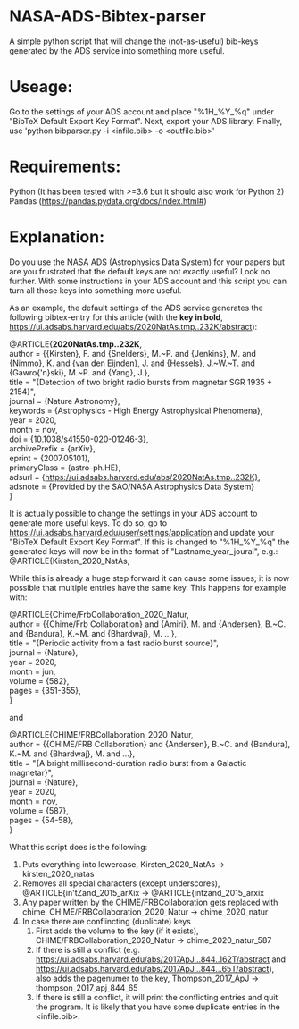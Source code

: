 # NASA-ADS-Bibtex-parser
A simple python script that will change the (not-as-useful) bib-keys generated by the ADS service into something more useful. 

# Useage:  
Go to the settings of your ADS account and place "%1H_%Y_%q" under "BibTeX Default Export Key Format". Next, export your ADS library. Finally, use 'python bibparser.py -i <infile.bib> -o <outfile.bib>'

# Requirements:
Python (It has been tested with >=3.6 but it should also work for Python 2)  
Pandas (https://pandas.pydata.org/docs/index.html#)

# Explanation:

Do you use the NASA ADS (Astrophysics Data System) for your papers but are you frustrated that the default keys are not exactly useful? Look no further. With some instructions in your ADS account and this script you can turn all those keys into something more useful. 

As an example, the default settings of the ADS service generates the following bibtex-entry for this article (with the **key in bold**, https://ui.adsabs.harvard.edu/abs/2020NatAs.tmp..232K/abstract):  
  
@ARTICLE{**2020NatAs.tmp..232K**,  
       author = {{Kirsten}, F. and {Snelders}, M.~P. and {Jenkins}, M. and {Nimmo}, K. and {van den Eijnden}, J. and {Hessels}, J.~W.~T. and {Gawro{\'n}ski}, M.~P. and {Yang}, J.},  
        title = "{Detection of two bright radio bursts from magnetar SGR 1935 + 2154}",  
      journal = {Nature Astronomy},  
     keywords = {Astrophysics - High Energy Astrophysical Phenomena},  
         year = 2020,  
        month = nov,  
          doi = {10.1038/s41550-020-01246-3},  
archivePrefix = {arXiv},  
       eprint = {2007.05101},  
 primaryClass = {astro-ph.HE},  
       adsurl = {https://ui.adsabs.harvard.edu/abs/2020NatAs.tmp..232K},  
      adsnote = {Provided by the SAO/NASA Astrophysics Data System}  
}  


It is actually possible to change the settings in your ADS account to generate more useful keys. To do so, go to https://ui.adsabs.harvard.edu/user/settings/application and update your "BibTeX Default Export Key Format". If this is changed to "%1H_%Y_%q" the generated keys will now be in the format of "Lastname_year_joural", e.g.:  
@ARTICLE{Kirsten_2020_NatAs,

While this is already a huge step forward it can cause some issues; it is now possible that multiple entries have the same key. This happens for example with:  
  
@ARTICLE{Chime/FrbCollaboration_2020_Natur,  
       author = {{Chime/Frb Collaboration} and {Amiri}, M. and {Andersen}, B.~C. and {Bandura}, K.~M. and {Bhardwaj}, M. ...},  
        title = "{Periodic activity from a fast radio burst source}",  
      journal = {Nature},  
         year = 2020,  
        month = jun,  
       volume = {582},  
        pages = {351-355},  
}  

and  

@ARTICLE{CHIME/FRBCollaboration_2020_Natur,  
       author = {{CHIME/FRB Collaboration} and {Andersen}, B.~C. and {Bandura}, K.~M. and {Bhardwaj}, M. and ...},  
        title = "{A bright millisecond-duration radio burst from a Galactic magnetar}",  
      journal = {Nature},  
         year = 2020,  
        month = nov,  
       volume = {587},  
        pages = {54-58},  
}  


What this script does is the following:
1. Puts everything into lowercase, Kirsten_2020_NatAs -> kirsten_2020_natas
1. Removes all special characters (except underscores), @ARTICLE{in'tZand_2015_arXix -> @ARTICLE{intzand_2015_arxix 
1. Any paper written by the CHIME/FRBCollaboration gets replaced with chime, CHIME/FRBCollaboration_2020_Natur -> chime_2020_natur
1. In case there are conflincting (duplicate) keys
   1. First adds the volume to the key (if it exists), CHIME/FRBCollaboration_2020_Natur -> chime_2020_natur_587
   1. If there is still a conflict (e.g. https://ui.adsabs.harvard.edu/abs/2017ApJ...844..162T/abstract and https://ui.adsabs.harvard.edu/abs/2017ApJ...844...65T/abstract), also adds the pagenumer to the key, Thompson_2017_ApJ -> thompson_2017_apj_844_65
   1. If there is still a conflict, it will print the conflicting entries and quit the program. It is likely that you have some duplicate entries in the <infile.bib>.
